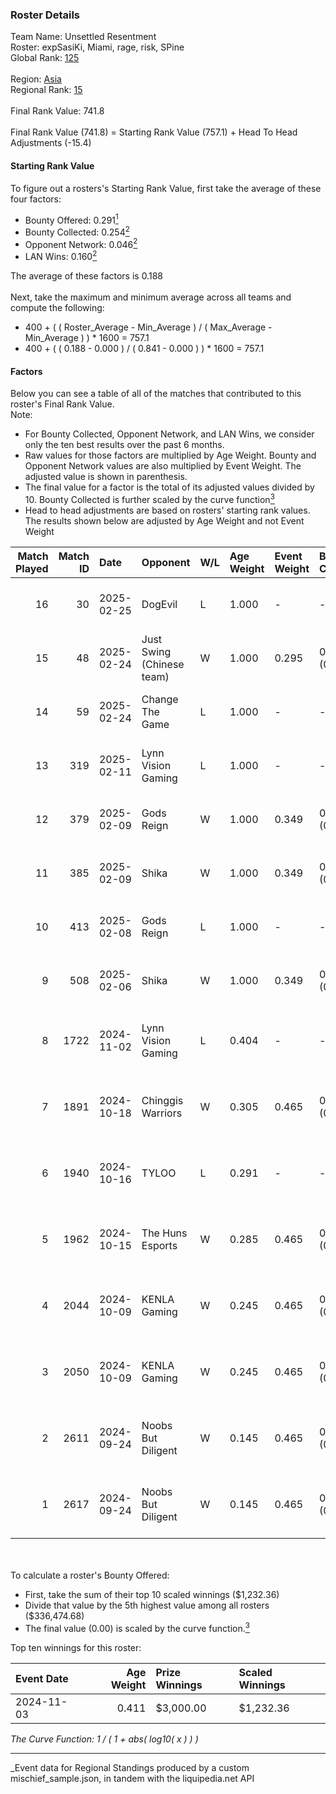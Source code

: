 ### Roster Details<br />
Team Name: Unsettled Resentment<br />
Roster: expSasiKi, Miami, rage, risk, SPine<br />
Global Rank: [125](../../standings_global_2025_03_01.md)<br />
<br />
Region: [Asia]( ../../standings_asia_2025_03_01.md)<br />
Regional Rank: [15]( ../../standings_asia_2025_03_01.md)<br />
<br />
Final Rank Value:  741.8<br />
<br />
Final Rank Value (741.8) = Starting Rank Value (757.1) + Head To Head Adjustments (-15.4)<br />

#### Starting Rank Value<br />
To figure out a rosters's Starting Rank Value, first take the average of these four factors:<br />
- Bounty Offered: 0.291[<sup>1</sup>](#table2)
- Bounty Collected: 0.254[<sup>2</sup>](#table1)
- Opponent Network: 0.046[<sup>2</sup>](#table1)
- LAN Wins: 0.160[<sup>2</sup>](#table1)

The average of these factors is 0.188<br />
<br />
Next, take the maximum and minimum average across all teams and compute the following:<br />
- 400 + ( ( Roster_Average - Min_Average ) / ( Max_Average - Min_Average ) ) * 1600 = 757.1
- 400 + ( ( 0.188 - 0.000 ) / ( 0.841 - 0.000 ) ) * 1600 = 757.1


#### Factors<br />
Below you can see a table of all of the matches that contributed to this roster's Final Rank Value.<br />
Note:<br />

- For Bounty Collected, Opponent Network, and LAN Wins, we consider only the ten best results over the past 6 months.
- Raw values for those factors are multiplied by Age Weight. Bounty and Opponent Network values are also multiplied by Event Weight. The adjusted value is shown in parenthesis.
- The final value for a factor is the total of its adjusted values divided by 10. Bounty Collected is further scaled by the curve function[<sup>3</sup>](#curveFunction)
- Head to head adjustments are based on rosters' starting rank values. The results shown below are adjusted by Age Weight and not Event Weight
<span id="table1"></span><br />


| Match Played | Match ID | Date       | Opponent                  | W/L | Age Weight | Event Weight | Bounty Collected | Opponent Network | LAN Wins  | H2H Adj. | Roster                              |
| -: | -: | :- | :- | :- | :- | :- | :- | :- | :- | -: | :- |
|           16 |       30 | 2025-02-25 | DogEvil                   | L   | 1.000      | -            | -                | -                | -         |   -21.86 | expSasiKi, Miami, rage, risk, SPine |
|           15 |       48 | 2025-02-24 | Just Swing (Chinese team) | W   | 1.000      | 0.295        | 0.004 (0.001)    | 0.193 (0.057)    | 0 (0.000) |    10.42 | expSasiKi, Miami, rage, risk, SPine |
|           14 |       59 | 2025-02-24 | Change The Game           | L   | 1.000      | -            | -                | -                | -         |   -25.39 | expSasiKi, Miami, rage, risk, SPine |
|           13 |      319 | 2025-02-11 | Lynn Vision Gaming        | L   | 1.000      | -            | -                | -                | -         |   -10.98 | expSasiKi, Miami, rage, risk, SPine |
|           12 |      379 | 2025-02-09 | Gods Reign                | W   | 1.000      | 0.349        | 0.014 (0.005)    | 0.360 (0.126)    | 0 (0.000) |    20.90 | expSasiKi, Miami, rage, risk, SPine |
|           11 |      385 | 2025-02-09 | Shika                     | W   | 1.000      | 0.349        | 0.000 (0.000)    | 0.180 (0.063)    | 0 (0.000) |     6.38 | expSasiKi, Miami, rage, risk, SPine |
|           10 |      413 | 2025-02-08 | Gods Reign                | L   | 1.000      | -            | -                | -                | -         |    -9.94 | expSasiKi, Miami, rage, risk, SPine |
|            9 |      508 | 2025-02-06 | Shika                     | W   | 1.000      | 0.349        | 0.000 (0.000)    | 0.180 (0.063)    | 0 (0.000) |     5.90 | expSasiKi, Miami, rage, risk, SPine |
|            8 |     1722 | 2024-11-02 | Lynn Vision Gaming        | L   | 0.404      | -            | -                | -                | -         |    -4.33 | FIOURN, Miami, rage, SPine, Zy88    |
|            7 |     1891 | 2024-10-18 | Chinggis Warriors         | W   | 0.305      | 0.465        | 0.016 (0.002)    | 0.555 (0.079)    | 1 (0.305) |     6.30 | FIOURN, Miami, rage, SPine, Zy88    |
|            6 |     1940 | 2024-10-16 | TYLOO                     | L   | 0.291      | -            | -                | -                | -         |    -3.47 | FIOURN, Miami, rage, SPine, Zy88    |
|            5 |     1962 | 2024-10-15 | The Huns Esports          | W   | 0.285      | 0.465        | 0.025 (0.003)    | 0.516 (0.068)    | 1 (0.285) |     7.10 | FIOURN, Miami, rage, SPine, Zy88    |
|            4 |     2044 | 2024-10-09 | KENLA Gaming              | W   | 0.245      | 0.465        | 0.000 (0.000)    | 0.000 (0.000)    | 1 (0.245) |     0.90 | FIOURN, Miami, rage, SPine, Zy88    |
|            3 |     2050 | 2024-10-09 | KENLA Gaming              | W   | 0.245      | 0.465        | 0.000 (0.000)    | 0.000 (0.000)    | 1 (0.245) |     0.90 | FIOURN, Miami, rage, SPine, Zy88    |
|            2 |     2611 | 2024-09-24 | Noobs But Diligent        | W   | 0.145      | 0.465        | 0.000 (0.000)    | 0.015 (0.001)    | 1 (0.145) |     0.90 | FIOURN, Miami, rage, SPine, Zy88    |
|            1 |     2617 | 2024-09-24 | Noobs But Diligent        | W   | 0.145      | 0.465        | 0.000 (0.000)    | 0.015 (0.001)    | 1 (0.145) |     0.91 | FIOURN, Miami, rage, SPine, Zy88    |

<br />
<span id="table2"></span><br />
To calculate a roster's Bounty Offered:<br />

- First, take the sum of their top 10 scaled winnings ($1,232.36)
- Divide that value by the 5th highest value among all rosters ($336,474.68)
- The final value (0.00) is scaled by the curve function.[<sup>3</sup>](#curveFunction)

Top ten winnings for this roster:<br />

| Event Date | Age Weight | Prize Winnings | Scaled Winnings |
| :- | -: | :- | :- |
| 2024-11-03 |      0.411 | $3,000.00      | $1,232.36       |


<span id="curveFunction"></span>_The Curve Function: 1 / ( 1 + abs( log10( x ) ) )_<br />

---
_Event data for Regional Standings produced by a custom mischief_sample.json, in tandem with the liquipedia.net API<br />
